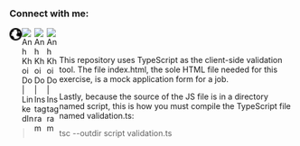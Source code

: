 ### Connect with me:
[<img align="left" alt="Anh Khoi Do" width="22px" src="https://raw.githubusercontent.com/iconic/open-iconic/master/svg/globe.svg" />](http://anhkhoido.com)
[<img align="left" alt="Anh Khoi Do | LinkedIn" width="22px" src="https://cdn.jsdelivr.net/npm/simple-icons@v3/icons/linkedin.svg" />](https://ca.linkedin.com/in/anhkhoido/en-us)
[<img align="left" alt="Anh Khoi Do | Instagram" width="22px" src="https://cdn.jsdelivr.net/npm/simple-icons@v3/icons/instagram.svg" />](https://instagram.com/anhkhoido)
[<img align="left" alt="Anh Khoi Do | Instagram" width="22px" src="https://cdn.jsdelivr.net/npm/simple-icons@v3/icons/twitter.svg" />](https://twitter.com/anhkhoido)
<br /><br />
<p>This repository uses TypeScript as the client-side validation tool. The file index.html, the sole HTML file needed for this exercise, is a mock application form for a job.<p>
<p>Lastly, because the source of the JS file is in a directory named script, this is how you must compile the TypeScript file named validation.ts:</p>
<blockquote>tsc --outdir script validation.ts</blockquote>